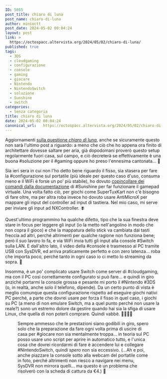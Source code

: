```yaml
---
ID: 5055
post_title: chiaro di luna
post_name: chiaro-di-luna
author: minioctt
post_date: 2024-05-02 00:04:24
layout: post
link: >
  https://octospacc.altervista.org/2024/05/02/chiaro-di-luna/
published: true
tags:
  - 3DS
  - cloudgaming
  - configurazione
  - console
  - gaming
  - giocare
  - Nintendo
  - NintendoSwitch
  - soluzione
  - Sunshine
  - switch
categories:
  - Senza categoria
title: chiaro di luna
date: 2024-05-02 00:04:24
canonical_url:   https://octospacc.altervista.org/2024/05/02/chiaro-di-luna/
---
```

<!-- wp:paragraph -->
<p>Aggiornamenti <a href="2024/05/01/luna-gaming/">sulla questione </a><a href="2024/05/01/luna-gaming/"><em>chiaro di luna</em></a>, anche se sicuramente questo non sarà l'ultimo post a riguardo: a meno che ciò che ho appena ora finito di architettare dovesse saltare per aria, già dopodomani proverò questo setup regolarmente fuori casa, sul campo, e ciò decreterà se effettivamente è una buona #soluzione per il #gaming oppure ho preso l'ennesima cantonata... 👀</p>
<!-- /wp:paragraph -->

<!-- wp:paragraph -->
<p>Sia ieri sera in cui non l'ho detto bene riguardo il fisso, sia stasera per fare la #configurazione sul portatile (più ideale per questo caso d'uso, consuma meno e il WiFi è forse un po' più stabile), ho dovuto <a href="https://docs.lizardbyte.dev/projects/sunshine/en/latest/about/setup.html#install">copincollare dei comandi dalla documentazione</a> di #Sunshine per far funzionare il gamepad virtuale. Una volta fatto ciò, per giochi come SuperTuxKart non c'è bisogno di fare oltre, ma per altra roba invece ho dovuto usare AntiMicroX per mappare gli input del controller ad input di tastiera. Nel mio caso, mi serve per inviare gli input ad NXController. 🪰</p>
<!-- /wp:paragraph -->

<!-- wp:paragraph -->
<p>Quest'ultimo programmino ha qualche difetto, tipo che la sua finestra deve stare in focus per leggere gli input (io la metto nell'angolino in modo che non copra il gioco) e che la mappatura dello stick va cambiata dai tasti freccia ad altri, perché altrimenti per qualche ragione non funziona bene; però il suo lavoro lo fa, e via WiFi invia tutti gli input alla console #Switch sulla LAN. E dall'altro lato, il video della #console è trasmesso al PC tramite USB con SysDVR, ed arriva praticamente perfetto e con zero latenza... roba che importa poco, perché tanto in ogni caso io ci metto lo streaming da sopra. 🐌</p>
<!-- /wp:paragraph -->

<!-- wp:paragraph -->
<p>Insomma, è un po' complicato usare Switch come server di #cloudgaming, ma con il PC così correttamente configurato si può fare... e quindi in giro anziché portarmi la console grossa e pesante mi porto il #Nintendo #3DS (o, in realtà, anche solo il telefono, dipende). Da un certo punto di vista è meglio comunque questa configurazione rispetto ad eseguire giochi nativi PC perché, a parte che dovrei usare per forza il fisso in quel caso, i giochi su PC (a meno di non emulare Switch, ma a quel punto perché non usare la reale?) sono un estremo dolore da gestire quando hai sia la sfiga di usare Linux, che quella di non poterli comprare. Quindi vabbè. 🏴‍☠️🏴‍☠️</p>
<!-- /wp:paragraph -->

<!-- wp:paragraph -->
<p></p>
<!-- /wp:paragraph -->

<!-- wp:image {"id":5057,"sizeSlug":"large"} -->
<figure class="wp-block-image size-large"><img src="{{site.cdnurl}}/assets/uploads/2024/05/image_editor_output_image-1367100353-17146004253622963068569625719033-960x960.jpg" alt="" class="wp-image-5057"/><figcaption class="wp-element-caption">Sempre ammesso che le prestazioni siano godibili in giro, spero solo che la preparazione da fare ogni volta prima di uscire di casa per #giocare non sia mentalmente troppa... in teoria sul PC posso usare uno script per aprire in automatico tutto, e l'unica cosa che dovrei ricordarmi di fare è accendere lui e collegare #NintendoSwitch, quindi <em>spero</em> non sia eccessivo. (...Ah e poi, anche piazzare la console sotto alla webcam del portatile come in foto, perché altrimenti non riesco a navigare nei menu, SysDVR non mirrora quelli... ma questo è un problema che risolverò con la scheda di cattura da €4.) 🙏</figcaption></figure>
<!-- /wp:image -->